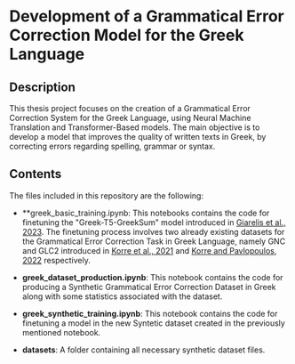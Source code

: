 # Development of a Grammatical Error Correction Model for the Greek Language

## Description

This thesis project focuses on the creation of a Grammatical Error Correction System for the Greek Language, using Neural Machine Translation and Transformer-Based models. The main objective is to develop a model that improves the quality of written texts in Greek, by correcting errors regarding spelling, grammar or syntax.

## Contents

The files included in this repository are the following:

- **greek_basic_training.ipynb: This notebooks contains the code for finetuning the "Greek-T5-GreekSum" model introduced in [Giarelis et al., 2023](https://arxiv.org/pdf/2311.07767). The finetuning process involves two already existing datasets for the Grammatical Error Correction Task in Greek Language, namely GNC and GLC2 introduced in [Korre et al., 2021](https://aclanthology.org/2021.ranlp-1.81.pdf) and [Korre and Pavlopoulos, 2022](https://aclanthology.org/2022.lrec-1.532.pdf) respectively.

- **greek_dataset_production.ipynb**: This notebook contains the code for producing a Synthetic Grammatical Error Correction Dataset in Greek along with some statistics associated with the dataset.

- **greek_synthetic_training.ipynb**: This notebook contains the code for finetuning a model in the new Syntetic dataset created in the previously mentioned notebook.

- **datasets**: A folder containing all necessary synthetic dataset files.
  

